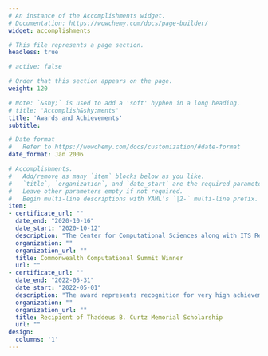 ```yaml
---
# An instance of the Accomplishments widget.
# Documentation: https://wowchemy.com/docs/page-builder/
widget: accomplishments

# This file represents a page section.
headless: true

# active: false

# Order that this section appears on the page.
weight: 120

# Note: `&shy;` is used to add a 'soft' hyphen in a long heading.
# title: 'Accomplish&shy;ments'
title: 'Awards and Achievements'
subtitle:

# Date format
#   Refer to https://wowchemy.com/docs/customization/#date-format
date_format: Jan 2006

# Accomplishments.
#   Add/remove as many `item` blocks below as you like.
#   `title`, `organization`, and `date_start` are the required parameters.
#   Leave other parameters empty if not required.
#   Begin multi-line descriptions with YAML's `|2-` multi-line prefix.
item:
- certificate_url: ""
  date_end: "2020-10-16"
  date_start: "2020-10-12"
  description: "The Center for Computational Sciences along with ITS Research Computing Infrastructure hosts a panel focused on Data Science challenges, new exciting computational project and opportunities in Research and Education"
  organization: ""
  organization_url: ""
  title: Commonwealth Computational Summit Winner
  url: ""
- certificate_url: ""
  date_end: "2022-05-31"
  date_start: "2022-05-01"
  description: "The award represents recognition for very high achievement and excellence, with a promising career in academia"
  organization: ""
  organization_url: ""
  title: Recipient of Thaddeus B. Curtz Memorial Scholarship
  url: ""
design:
  columns: '1'
---
```

